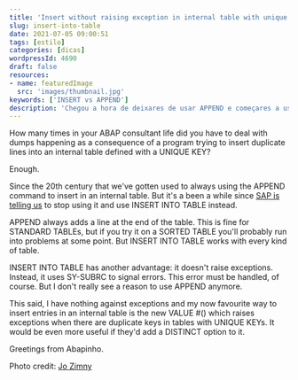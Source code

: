 ```yaml
---
title: 'Insert without raising exception in internal table with unique key'
slug: insert-into-table
date: 2021-07-05 09:00:51
tags: [estilo]
categories: [dicas]
wordpressId: 4690
draft: false
resources:
- name: featuredImage
  src: 'images/thumbnail.jpg'
keywords: ['INSERT vs APPEND']
description: 'Chegou a hora de deixares de usar APPEND e começares a usar o INSERT INTO TABLE para adicionar entradas a tabelas internas.'
---
```

How many times in your ABAP consultant life did you have to deal with dumps happening as a consequence of a program trying to insert duplicate lines into an internal table defined with a UNIQUE KEY?

Enough.

<!--more-->

Since the 20th century that we've gotten used to always using the APPEND command to insert in an internal table. But it's a been a while since [SAP is telling us][1] to stop using it and use INSERT INTO TABLE instead.

APPEND always adds a line at the end of the table. This is fine for STANDARD TABLEs, but if you try it on a SORTED TABLE you'll probably run into problems at some point. But INSERT INTO TABLE works with every kind of table.

INSERT INTO TABLE has another advantage: it doesn't raise exceptions. Instead, it uses SY-SUBRC to signal errors. This error must be handled, of course. But I don't really see a reason to use APPEND anymore.

This said, I have nothing against exceptions and my now favourite way to insert entries in an internal table is the new VALUE #() which raises exceptions when there are duplicate keys in tables with UNIQUE KEYs. It would be even more useful if they'd add a DISTINCT option to it.

Greetings from Abapinho.

Photo credit: [Jo Zimny][2]

   [1]: https://github.com/SAP/styleguides/blob/main/clean-abap/CleanABAP.md#prefer-insert-into-table-to-append-to
   [2]: https://visualhunt.co/a6/22e2dcd9
